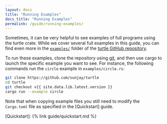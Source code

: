 ```yaml
---
layout: docs
title: "Running Examples"
docs_title: "Running Examples"
permalink: /guide/running-examples/
---
```


Sometimes, it can be very helpful to see examples of full programs using the
turtle crate. While we cover several full examples in this guide, you can find
even more in the [`examples/`] folder of the [turtle GitHub repository][turtle-repo].

To run these examples, clone the repository using [git], and then use cargo to
launch the specific example you want to see. For instance, the following
commands run the `circle` example in `examples/circle.rs`:

```bash
git clone https://github.com/sunjay/turtle
cd turtle
git checkout v{{ site.data.lib.latest.version }}
cargo run --example circle
```

Note that when copying example files you still need to modify the `Cargo.toml`
file as specified in the [Quickstart] guide.

[turtle-repo]: https://github.com/sunjay/turtle
[`examples/`]: https://github.com/sunjay/turtle/tree/master/examples
[git]: https://git-scm.com/book
[Quickstart]: {% link guide/quickstart.md %}

